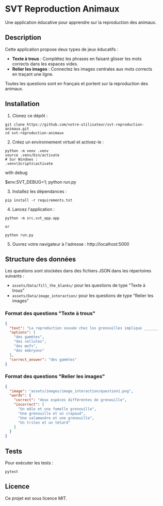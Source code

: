 # SVT Reproduction Animaux

Une application éducative pour apprendre sur la reproduction des animaux.

## Description

Cette application propose deux types de jeux éducatifs :
- **Texte à trous** : Complétez les phrases en faisant glisser les mots corrects dans les espaces vides.
- **Relier les images** : Connectez les images centrales aux mots corrects en traçant une ligne.

Toutes les questions sont en français et portent sur la reproduction des animaux.

## Installation

1. Clonez ce dépôt :
```
git clone https://github.com/votre-utilisateur/svt-reproduction-animaux.git
cd svt-reproduction-animaux
```

2. Créez un environnement virtuel et activez-le :
```
python -m venv .venv
source .venv/bin/activate
# Sur Windows : 
.venv\Scripts\activate
```
with debug

$env:SVT_DEBUG=1; python run.py 


3. Installez les dépendances :
```
pip install -r requirements.txt
```

4. Lancez l'application :
```
python -m src.svt_app.app

or 

python run.py
```

5. Ouvrez votre navigateur à l'adresse : http://localhost:5000

## Structure des données

Les questions sont stockées dans des fichiers JSON dans les répertoires suivants :
- `assets/Data/fill_the_blanks/` pour les questions de type "Texte à trous"
- `assets/Data/image_interaction/` pour les questions de type "Relier les images"

### Format des questions "Texte à trous"

```json
{
  "text": "La reproduction sexuée chez les grenouilles implique ________ qui se rencontrent dans l'eau.",
  "options": [
    "des gamètes",
    "des cellules",
    "des œufs",
    "des embryons"
  ],
  "correct_answer": "des gamètes"
}
```

### Format des questions "Relier les images"

```json
{
  "image": "assets/images/image_interaction/question1.png",
  "words": {
    "correct": "deux espèces différentes de grenouille",
    "incorrect": [
      "Un mâle et une femelle grenouille",
      "Une grenouille et un crapaud",
      "Une salamandre et une grenouille",
      "Un triton et un tétard"
    ]
  }
}
```

## Tests

Pour exécuter les tests :
```
pytest
```

## Licence

Ce projet est sous licence MIT.
